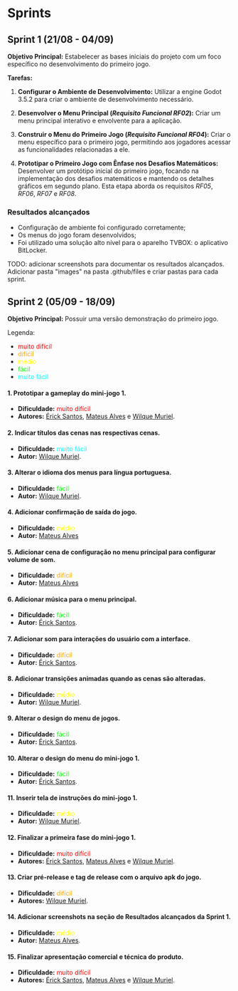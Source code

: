 # Sprints

## Sprint 1  (21/08 - 04/09)

**Objetivo Principal:** Estabelecer as bases iniciais do projeto com um foco específico no desenvolvimento do primeiro jogo.

**Tarefas:**

1. **Configurar o Ambiente de Desenvolvimento:** Utilizar a engine Godot 3.5.2 para criar o ambiente de desenvolvimento necessário.
   
2. **Desenvolver o Menu Principal (*Requisito Funcional RF02*):** Criar um menu principal interativo e envolvente para a aplicação.

3. **Construir o Menu do Primeiro Jogo (*Requisito Funcional RF04*):** Criar o menu específico para o primeiro jogo, permitindo aos jogadores acessar as funcionalidades relacionadas a ele.

4. **Prototipar o Primeiro Jogo com Ênfase nos Desafios Matemáticos:** Desenvolver um protótipo inicial do primeiro jogo, focando na implementação dos desafios matemáticos e mantendo os detalhes gráficos em segundo plano. Esta etapa aborda os requisitos *RF05*, *RF06*, *RF07* e *RF08*.

### Resultados alcançados

- Configuração de ambiente foi configurado corretamente;
- Os menus do jogo foram desenvolvidos;
- Foi utilizado uma solução alto nível para o aparelho TVBOX: o aplicativo BitLocker.

TODO: adicionar screenshots para documentar os resultados alcançados. Adicionar pasta "images" na pasta .github/files e criar pastas para cada sprint.

## Sprint 2 (05/09 - 18/09)

**Objetivo Principal:** Possuir uma versão demonstração do primeiro jogo.

Legenda:
- <span style="color:#FF0000">muito difícil</span>
- <span style="color:#FFA500">difícil</span>
- <span style="color:#FFFF00">médio</span>
- <span style="color:#00FF00">fácil</span>
- <span style="color:#00FFFF">muito fácil</span>
  
#### 1. Prototipar a gameplay do mini-jogo 1.  
- **Dificuldade:** <span style="color:#FF0000">muito difícil</span>
- **Autores:** [Érick Santos](https://github.com/erarich), [Mateus Alves](https://github.com/MateusAlvez) e [Wilque Muriel](https://github.com/uiuqM).

#### 2. Indicar títulos das cenas nas respectivas cenas.  
- **Dificuldade:** <span style="color:#00FFFF">muito fácil</span>
- **Autor:** [Wilque Muriel](https://github.com/uiuqM).

#### 3. Alterar o idioma dos menus para língua portuguesa.  
- **Dificuldade:** <span style="color:#00FF00">fácil</span>
- **Autor:** [Wilque Muriel](https://github.com/uiuqM).

#### 4. Adicionar confirmação de saída do jogo.  
- **Dificuldade:** <span style="color:#FFFF00">médio</span>
- **Autor:** [Mateus Alves](https://github.com/MateusAlvez)

#### 5. Adicionar cena de configuração no menu principal para configurar volume de som.  
- **Dificuldade:** <span style="color:#FFA500">difícil</span>
- **Autor:** [Mateus Alves](https://github.com/MateusAlvez)

#### 6. Adicionar música para o menu principal.
- **Dificuldade:** <span style="color:#00FF00">fácil</span>
- **Autor:** [Érick Santos](https://github.com/erarich).

#### 7. Adicionar som para interações do usuário com a interface.
- **Dificuldade:** <span style="color:#FFA500">difícil</span>
- **Autor:** [Érick Santos](https://github.com/erarich).

#### 8. Adicionar transições animadas quando as cenas são alteradas.
- **Dificuldade:** <span style="color:#FFFF00">médio</span>
- **Autor:** [Wilque Muriel](https://github.com/uiuqM).

#### 9.  Alterar o design do menu de jogos.
- **Dificuldade:** <span style="color:#00FF00">fácil</span>
- **Autor:** [Érick Santos](https://github.com/erarich).

#### 10. Alterar o design do menu do mini-jogo 1.
- **Dificuldade:** <span style="color:#00FF00">fácil</span>
- **Autor:** [Érick Santos](https://github.com/erarich).

#### 11. Inserir tela de instruções do mini-jogo 1.
- **Dificuldade:** <span style="color:#FFFF00">médio</span>
- **Autor:** [Wilque Muriel](https://github.com/uiuqM).

#### 12. Finalizar a primeira fase do mini-jogo 1.
- **Dificuldade:** <span style="color:#FF0000">muito difícil</span>
- **Autores:** [Érick Santos](https://github.com/erarich), [Mateus Alves](https://github.com/MateusAlvez) e [Wilque Muriel](https://github.com/uiuqM).

#### 13. Criar pré-release e tag de release com o arquivo apk do jogo.
- **Dificuldade:** <span style="color:#FFA500">difícil</span>
- **Autores:** [Wilque Muriel](https://github.com/uiuqM).

#### 14. Adicionar screenshots na seção de Resultados alcançados da Sprint 1.
- **Dificuldade:** <span style="color:#FFFF00">médio</span>
- **Autor:** [Mateus Alves](https://github.com/MateusAlvez).

#### 15. Finalizar apresentação comercial e técnica do produto. 
- **Dificuldade:** <span style="color:#FF0000">muito difícil</span>
- **Autores:** [Érick Santos](https://github.com/erarich), [Mateus Alves](https://github.com/MateusAlvez) e [Wilque Muriel](https://github.com/uiuqM).